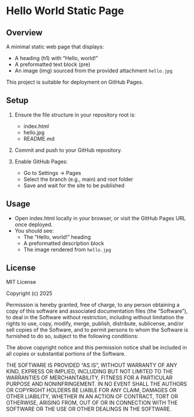 # Hello World Static Page

## Overview
A minimal static web page that displays:
- A heading (h1) with “Hello, world!”
- A preformatted text block (pre)
- An image (img) sourced from the provided attachment `hello.jpg`

This project is suitable for deployment on GitHub Pages.

## Setup
1. Ensure the file structure in your repository root is:
   - index.html
   - hello.jpg
   - README.md

2. Commit and push to your GitHub repository.

3. Enable GitHub Pages:
   - Go to Settings → Pages
   - Select the branch (e.g., main) and root folder
   - Save and wait for the site to be published

## Usage
- Open index.html locally in your browser, or visit the GitHub Pages URL once deployed.
- You should see:
  - The “Hello, world!” heading
  - A preformatted description block
  - The image rendered from `hello.jpg`

## License
MIT License

Copyright (c) 2025

Permission is hereby granted, free of charge, to any person obtaining a copy
of this software and associated documentation files (the “Software”), to deal
in the Software without restriction, including without limitation the rights
to use, copy, modify, merge, publish, distribute, sublicense, and/or sell
copies of the Software, and to permit persons to whom the Software is
furnished to do so, subject to the following conditions:

The above copyright notice and this permission notice shall be included in
all copies or substantial portions of the Software.

THE SOFTWARE IS PROVIDED “AS IS”, WITHOUT WARRANTY OF ANY KIND, EXPRESS OR
IMPLIED, INCLUDING BUT NOT LIMITED TO THE WARRANTIES OF MERCHANTABILITY,
FITNESS FOR A PARTICULAR PURPOSE AND NONINFRINGEMENT. IN NO EVENT SHALL THE
AUTHORS OR COPYRIGHT HOLDERS BE LIABLE FOR ANY CLAIM, DAMAGES OR OTHER
LIABILITY, WHETHER IN AN ACTION OF CONTRACT, TORT OR OTHERWISE, ARISING FROM,
OUT OF OR IN CONNECTION WITH THE SOFTWARE OR THE USE OR OTHER DEALINGS IN
THE SOFTWARE.